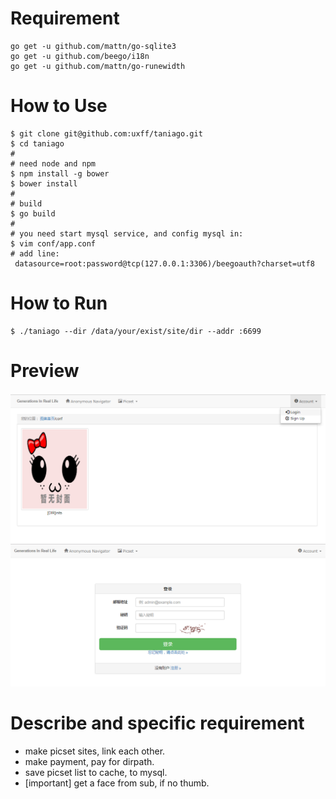 # Requirement

```
go get -u github.com/mattn/go-sqlite3
go get -u github.com/beego/i18n
go get -u github.com/mattn/go-runewidth
```

# How to Use

```
$ git clone git@github.com:uxff/taniago.git
$ cd taniago
#
# need node and npm
$ npm install -g bower
$ bower install
#
# build
$ go build
#
# you need start mysql service, and config mysql in:
$ vim conf/app.conf
# add line:
 datasource=root:password@tcp(127.0.0.1:3306)/beegoauth?charset=utf8

```

# How to Run

```
$ ./taniago --dir /data/your/exist/site/dir --addr :6699
```

# Preview
![](https://raw.githubusercontent.com/uxff/taniago/master/20181127073913.png)
![](https://raw.githubusercontent.com/uxff/taniago/master/20181127074015.png)


# Describe and specific requirement

- make picset sites, link each other.
- make payment, pay for dirpath.
- save picset list to cache, to mysql.
- [important] get a face from sub, if no thumb.



